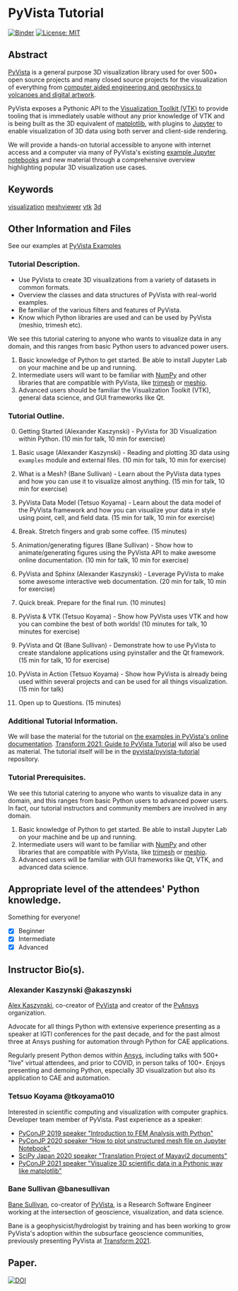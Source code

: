 # PyVista Tutorial

[![Binder](https://mybinder.org/badge_logo.svg)](https://mybinder.org/v2/gh/pyvista/pyvista-tutorial/HEAD)
[![License: MIT](https://img.shields.io/badge/License-MIT-yellow.svg)](https://opensource.org/licenses/MIT)

## Abstract


[PyVista](https://github.com/pyvista/pyvista) is a general purpose 3D visualization library used for over 500+ open source projects and many closed source projects for the visualization of everything from [computer aided engineering and geophysics to volcanoes and digital artwork](https://dev.pyvista.org/getting-started/external_examples.html).

PyVista exposes a Pythonic API to the [Visualization Toolkit (VTK)](http://www.vtk.org) to provide tooling that is immediately usable without any prior knowledge of VTK and is being built as the 3D equivalent of [matplotlib](https://matplotlib.org/), with plugins to [Jupyter](https://jupyter.org/) to enable visualization of 3D data using both server and client-side rendering.

We will provide a hands-on tutorial accessible to anyone with internet access and a computer via many of PyVista's existing [example Jupyter notebooks](https://docs.pyvista.org/examples/index.html) and new material through a comprehensive overview highlighting popular 3D visualization use cases.



## Keywords

[visualization](https://github.com/topics/visualization)
[meshviewer](https://github.com/topics/meshviewer)
[vtk](https://github.com/topics/vtk)
[3d](https://github.com/topics/3d)

## Other Information and Files
See our examples at [PyVista Examples](http://docs.pyvista.org/examples/index.html)

### Tutorial Description.

- Use PyVista to create 3D visualizations from a variety of datasets in common formats.
- Overview the classes and data structures of PyVista with real-world examples.
- Be familiar of the various filters and features of PyVista.
- Know which Python libraries are used and can be used by PyVista (meshio, trimesh etc).

We see this tutorial catering to anyone who wants to visualize data in any domain, and this ranges from basic Python users to advanced power users.

1. Basic knowledge of Python to get started. Be able to install Jupyter Lab on your machine and be up and running.
2. Intermediate users will want to be familiar with [NumPy](https://numpy.org/) and other libraries that are compatible with PyVista, like [trimesh](https://trimsh.org/examples.html) or [meshio](https://github.com/nschloe/meshio).
3. Advanced users should be familiar the Visualization Toolkit (VTK), general data science, and GUI frameworks like Qt.

### Tutorial Outline.

0. Getting Started (Alexander Kaszynski) - PyVista for 3D Visualization within Python. (10 min for talk, 10 min for exercise)

1. Basic usage (Alexander Kaszynski) - Reading and plotting 3D data using `examples` module and external files.  (10 min for talk, 10 min for exercise)

2. What is a Mesh? (Bane Sullivan) - Learn about the PyVista data types and how you can use it to visualize almost anything. (15 min for talk, 10 min for exercise)

3. PyVista Data Model (Tetsuo Koyama) - Learn about the data model of the PyVista framework and how you can visualize your data in style using point, cell, and field data. (15 min for talk, 10 min for exercise)

4. Break. Stretch fingers and grab some coffee. (15 minutes)

5. Animation/generating figures (Bane Sullivan) - Show how to animate/generating figures using the PyVista API to make awesome online documentation. (10 min for talk, 10 min for exercise)

6. PyVista and Sphinx (Alexander Kaszynski) - Leverage PyVista to make some awesome interactive web documentation. (20 min for talk, 10 min for exercise)

7. Quick break. Prepare for the final run. (10 minutes)

8. PyVista & VTK (Tetsuo Koyama) - Show how PyVista uses VTK and how you can combine the best of both worlds! (10 minutes for talk, 10 minutes for exercise)

9. PyVista and Qt (Bane Sullivan) - Demonstrate how to use PyVista to create standalone applications using pyinstaller and the Qt framework. (15 min for talk, 10 for exercise)

10. PyVista in Action (Tetsuo Koyama) - Show how PyVista is already being used within several projects and can be used for all things visualization. (15 min for talk)

11. Open up to Questions. (15 minutes)

### Additional Tutorial Information.

We will base the material for the tutorial on [the examples in PyVista's online documentation](https://docs.pyvista.org/examples/index.html).
[Transform 2021: Guide to PyVista Tutorial](https://github.com/banesullivan/transform-2021) will also be used as material.
The tutorial itself will be in the [pyvista/pyvista-tutorial](https://github.com/pyvista/pyvista-tutorial) repository.

### Tutorial Prerequisites.

We see this tutorial catering to anyone who wants to visualize data in any domain, and this ranges from basic Python users to advanced power users.
In fact, our tutorial instructors and community members are involved in any domain.

1. Basic knowledge of Python to get started. Be able to install Jupyter Lab on your machine and be up and running.
2. Intermediate users will want to be familiar with [NumPy](https://numpy.org/) and other libraries that are compatible with PyVista, like  [trimesh](https://trimsh.org/examples.html) or [meshio](https://github.com/nschloe/meshio).
3. Advanced users will be familiar with GUI frameworks like Qt, VTK, and advanced data science.

## Appropriate level of the attendees' Python knowledge.

Something for everyone!

- [x] Beginner
- [x] Intermediate
- [x] Advanced

## Instructor Bio(s).

### Alexander Kaszynski @akaszynski

[Alex Kaszynski](https://github.com/akaszynski/resume), co-creator of [PyVista](https://github.com/pyvista/) and creator of the [PyAnsys](https://github.com/pyansys) organization.

Advocate for all things Python with extensive experience presenting as a speaker at IGTI conferences for the past decade, and for the past almost three at Ansys pushing for automation through Python for CAE applications.

Regularly present Python demos within [Ansys](https://ansys.github.io/), including talks with 500+ "live" virtual attendees, and prior to COVID, in person talks of 100+. Enjoys presenting and demoing Python, especially 3D visualization but also its application to CAE and automation.

### Tetsuo Koyama @tkoyama010

Interested in scientific computing and visualization with computer graphics.
Developer team member of PyVista.
Past experience as a speaker:
- [PyConJP 2019 speaker "Introduction to FEM Analysis with Python"](https://youtu.be/6JuB1GiDLQQ)
- [PyConJP 2020 speaker "How to plot unstructured mesh file on Jupyter Notebook"](https://youtu.be/X3Z54Kw4I6Y)
- [SciPy Japan 2020 speaker "Translation Project of Mayavi2 documents"](https://youtu.be/epxm9SjLMS0)
- [PyConJP 2021 speaker "Visualize 3D scientific data in a Pythonic way like matplotlib"](https://youtu.be/ru-nENLgleo)


### Bane Sullivan @banesullivan

[Bane Sullivan](https://banesullivan.com), co-creator of [PyVista](https://github.com/pyvista/), is a Research Software Engineer working at the intersection of geoscience, visualization, and data science.

Bane is a geophysicist/hydrologist by training and has been working to grow PyVista's adoption within the subsurface geoscience communities, previously presenting PyVista at [Transform 2021](https://www.youtube.com/watch?v=FmNmRBsEBHE).


## Paper.

[![DOI](https://joss.theoj.org/papers/10.21105/joss.01450/status.svg)](https://doi.org/10.21105/joss.01450)
